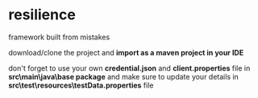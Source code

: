 # resilience
framework built from mistakes

download/clone the project and **import as a maven project in your IDE**

don't forget to use your own **credential.json** and **client.properties** file in **src\main\java\base package**
and make sure to update your details in **src\test\resources\testData.properties** file
